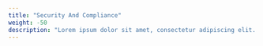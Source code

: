 ```yaml
---
title: "Security And Compliance"
weight: -50
description: "Lorem ipsum dolor sit amet, consectetur adipiscing elit. Suspendisse tortor augue, tincidunt a est quis, ullamcorper feugiat odio. Donec molestie, nunc vitae placerat elementum, ante ligula gravida dolor, ut varius elit ipsum sed nunc. Quisque varius lacinia urna, ac consequat turpis gravida volutpat."
---
```

